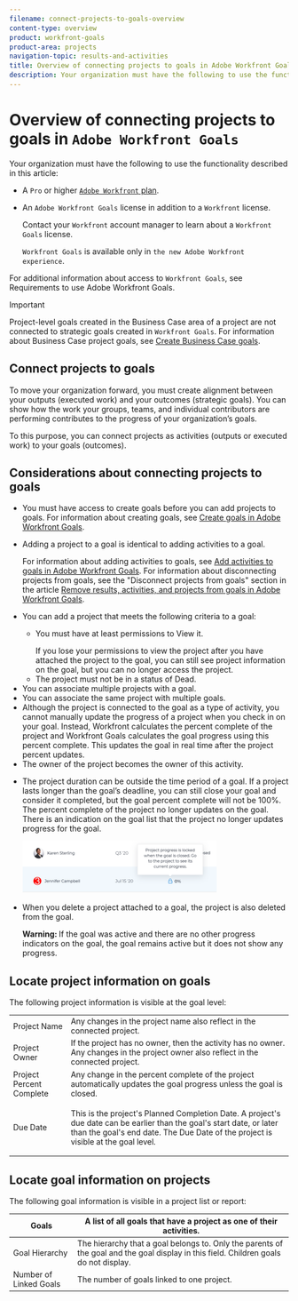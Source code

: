 ```yaml
---
filename: connect-projects-to-goals-overview
content-type: overview
product: workfront-goals
product-area: projects
navigation-topic: results-and-activities
title: Overview of connecting projects to goals in Adobe Workfront Goals
description: Your organization must have the following to use the functionality described in this article:
---
```


# Overview of connecting projects to goals in `Adobe Workfront Goals`

Your organization must have the following to use the functionality described in this article:

* A `Pro` or higher [ `Adobe Workfront` plan](https://www.workfront.com/plans). 
* An `Adobe Workfront Goals` license in addition to a `Workfront` license.

  Contact your `Workfront` account manager to learn about a `Workfront Goals` license.

  `Workfront Goals` is available only in `the new Adobe Workfront experience`.

For additional information about access to `Workfront Goals`, see Requirements to use Adobe Workfront Goals.

>[!IMPORTANT]
>
>Project-level goals created in the Business Case area of a project are not connected to strategic goals created in `Workfront Goals`.&nbsp;For information about Business Case project goals, see [Create Business Case goals](../../manage-work/projects/define-a-business-case/create-business-case-goals.md).

## Connect projects to goals

To move your organization forward, you must create alignment between your outputs (executed work) and your outcomes (strategic goals). You can show how the work your groups, teams, and individual contributors are performing contributes to the progress of your organization’s goals.

To this purpose, you can connect projects as activities (outputs or executed work) to your goals (outcomes).

## Considerations about connecting projects to goals

<ul> 
 <li> <p><span>You must have access to create goals before you can add projects to goals. For information about creating goals, see <a href="../../workfront-goals/goal-management/create-goals.md" class="MCXref xref">Create goals in Adobe Workfront Goals</a>. </span> </p> </li> 
 <li> <p>Adding a project to a goal is identical to adding activities to a goal. </p> <p>For information about adding activities to goals, see <a href="../../workfront-goals/results-and-activities/add-activities-to-goals.md" class="MCXref xref">Add activities to goals in&nbsp;Adobe Workfront Goals</a>. For information about disconnecting projects from goals, see the "Disconnect projects from goals" section in the article <a href="../../workfront-goals/results-and-activities/remove-results-activities-from-goals.md" class="MCXref xref">Remove results, activities, and projects from goals in Adobe Workfront Goals</a>. </p> </li> 
 <li>You can add a project that meets the following criteria to a goal: 
  <ul>
   <li><p>You must have at least permissions to&nbsp;View it. </p><note type="note">
     If you lose your permissions to view the project after you have attached the project to the goal, you can still see project information on the goal, but you can no longer access the project. 
    </note></li>
   <li>The project must not be in a status of Dead. </li>
  </ul></li> 
 <li>You can associate multiple projects with a goal.</li> 
 <li>You can associate the same project with multiple goals. </li> 
 <li>Although the project is connected to the goal as a type of activity, you cannot manually update the progress of a project when you check in on your goal. Instead, <span>Workfront</span> calculates the percent complete of the project and <span>Workfront Goals</span> calculates the goal progress using this percent complete. <span>This updates the goal in real time after the project percent updates. </span></li> 
 <li>The owner of the project becomes the owner of this activity.</li> 
 <li> <p>The project duration can be outside the time period of a goal. If a project lasts longer than the goal’s deadline, you can still close your goal and consider it completed, but the goal percent complete will not be 100%. The percent complete of the project no longer updates on the goal. There is an indication on the goal list that the project no longer updates progress for the goal. </p> <p> <img src="assets/goal-closed-project-active-warning-goal-list-350x94.png" style="width: 350;height: 94;"> </p> </li> 
 <li> <p>When you delete a project attached to a goal, the project is also deleted from the goal. </p> <p class="warning" data-mc-autonum="<b>Warning: </b>"><span class="autonumber"><span><b>Warning: </b></span></span>If the goal was active and there are no other progress indicators on the goal, the goal remains active but it does not show any progress. </p> </li> 
</ul>

## Locate project information on goals

The following project information is visible at the goal level: 

<table cellspacing="0"> 
 <col> 
 <col> 
 <tbody> 
  <tr> 
   <td role="rowheader">Project Name</td> 
   <td>Any changes in the project name also reflect in the connected project. </td> 
  </tr> 
  <tr> 
   <td role="rowheader">Project Owner</td> 
   <td> If the project has no owner, then the activity has no owner. Any changes in the project owner also reflect in the connected project. </td> 
  </tr> 
  <tr> 
   <td role="rowheader">Project Percent Complete</td> 
   <td>Any change in the percent complete of the project automatically updates the goal progress unless the goal is closed. </td> 
  </tr> 
  <tr> 
   <td role="rowheader">Due Date</td> 
   <td> <p>This is the project's Planned Completion Date. A project's due date can be earlier than the goal's start date, or later than the goal's end date. The Due Date of the project is visible at the goal level.</p> </td> 
  </tr> 
 </tbody> 
</table>

## Locate goal information on projects

The following goal information is visible in a project list or report:

| Goals  |A list of all goals that have a project as one of their activities.  |
|---|---|
| Goal Hierarchy |The hierarchy that a goal belongs to. Only the parents of the goal and the goal display in this field. Children goals do not display.  |
| Number of Linked Goals |The number of goals linked to one project. |

